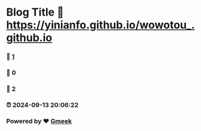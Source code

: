 # Blog Title :link: https://yinianfo.github.io/wowotou_.github.io 
### :page_facing_up: [1](https://yinianfo.github.io/wowotou_.github.io/tag.html) 
### :speech_balloon: 0 
### :hibiscus: 2 
### :alarm_clock: 2024-09-13 20:06:22 
### Powered by :heart: [Gmeek](https://github.com/Meekdai/Gmeek)
